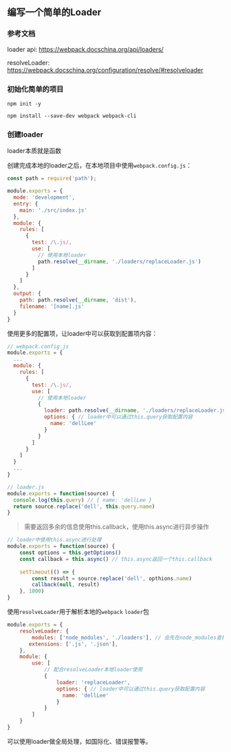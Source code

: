 ## 编写一个简单的Loader

### 参考文档

loader api: https://webpack.docschina.org/api/loaders/

resolveLoader: https://webpack.docschina.org/configuration/resolve/#resolveloader

### 初始化简单的项目

```shell
npm init -y

npm install --save-dev webpack webpack-cli

```

### 创建loader

loader本质就是函数

创建完成本地的loader之后，在本地项目中使用`webpack.config.js`：

```javascript
const path = require('path');

module.exports = {
  mode: 'development',
  entry: {
    main: './src/index.js'
  },
  module: {
    rules: [
      {
        test: /\.js/,
        use: [
          // 使用本地loader
          path.resolve(__dirname, './loaders/replaceLoader.js')
        ]
      }
    ]
  },
  output: {
    path: path.resolve(__dirname, 'dist'),
    filename: '[name].js'
  }
}

```

使用更多的配置项，让loader中可以获取到配置项内容：
```javascript
// webpack.config.js
module.exports = {
  ...
  module: {
    rules: [
      {
        test: /\.js/,
        use: [
          // 使用本地loader
          {
            loader: path.resolve(__dirname, './loaders/replaceLoader.js')
            options: { // loader中可以通过this.query获取配置内容
              name: 'dellLee'
            }
          }
        ]
      }
    ]
  }
  ...
}

// loader.js
module.exports = function(source) {
  console.log(this.query) // { name: 'dellLee }
  return source.replace('dell', this.query.name)
}
```

> 需要返回多余的信息使用this.callback，使用this.async进行异步操作

```javascript
// loader中使用this.async进行处理
module.exports = function(source) {
    const options = this.getOptions()
    const callback = this.async() // this.async返回一个this.callback
    
    setTimeout(() => {
        const result = source.replace('dell', opthions.name)
        callback(null, result)
    }, 1000)
}
```

使用`resolveLoader`用于解析本地的`webpack` `loader`包

```javascript
module.exports = {
    resolveLoader: {
        modules: ['node_modules', './loaders'], // 会先在node_modules查找loader，如果查找不到则会到第二个配置查找
       extensions: ['.js', '.json'],  
    },
    module: {
        use: [
            // 配合resolveLoader本地loader使用
            {
                loader: 'replaceLoader',
                options: { // loader中可以通过this.query获取配置内容
                  name: 'dellLee'
                }
            }
        ]
    }
}
```

可以使用loader做全局处理，如国际化、错误报警等。